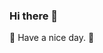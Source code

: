 ### Hi there 👋
:space_invader: Have a nice day. :space_invader:

<!--START_SECTION:waka-->

<!--END_SECTION:waka-->
